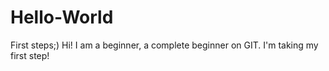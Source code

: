 # Hello-World
First steps;)
Hi! I am a beginner, a complete beginner on GIT. I'm taking my first step!
